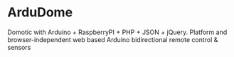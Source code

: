 ArduDome
========

Domotic with Arduino + RaspberryPI + PHP + JSON + jQuery.
Platform and browser-independent web based Arduino bidirectional remote control &amp; sensors
